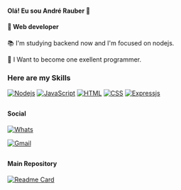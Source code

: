 #### Olá! Eu sou André Rauber 🎈

#### 🔫 Web developer

📚 I'm studying backend now and I'm focused on nodejs.

🔮 I Want to become one exellent programmer.


### Here are my Skills 
[![Nodejs](https://img.shields.io/badge/Node.js-43853D?style=for-the-badge&logo=node.js&logoColor=white)](https://github.com/Rauberrr/nodejs-project)
[![JavaScript](https://img.shields.io/badge/JavaScript-323330?style=for-the-badge&logo=javascript&logoColor=F7DF1E)](https://github.com/Rauberrr/nodejs-project)
[![HTML](https://img.shields.io/badge/HTML5-E34F26?style=for-the-badge&logo=html5&logoColor=white)](https://github.com/Rauberrr/projectX)
[![CSS](https://img.shields.io/badge/CSS3-1572B6?style=for-the-badge&logo=css3&logoColor=white)](https://github.com/Rauberrr/projectX)
[![Expressjs](https://img.shields.io/badge/Express.js-5C2D91?style=for-the-badge)](https://github.com/Rauberrr/nodejs-project)


##


#### Social

[![Whats](https://img.shields.io/badge/WhatsApp-25D366?style=for-the-badge&logo=whatsapp&logoColor=white)](https://wa.me/5549998148995)

[![Gmail](https://img.shields.io/badge/Gmail-D14836?style=for-the-badge&logo=gmail&logoColor=white)](mailto:andrerauber2006@gmail.com)

##
#### Main Repository
[![Readme Card](https://github-readme-stats.vercel.app/api/pin/?username=rauberrr&repo=login-shop)](https://github.com/rauberrr/login-shop)
